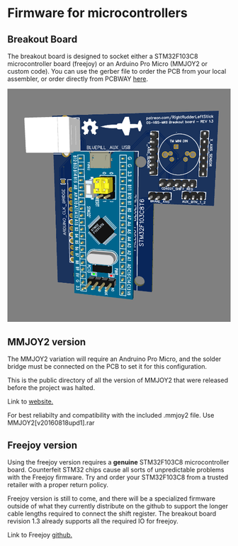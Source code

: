 # Firmware for microcontrollers

## Breakout Board

The breakout board is designed to socket either a STM32F103C8 microcontroller board (freejoy) or an Arduino Pro Micro (MMJOY2 or custom code). You can use the gerber file to order the PCB from your local assembler, or order directly from PCBWAY [here](https://www.pcbway.com/project/shareproject/Open_Source_Very_Large_Stick_Freejoy_MMjoy2_breakout_board_f66f472f.html).

![Screenshot](PCBBreakout.PNG)

## MMJOY2 version

The MMJOY2 variation will require an Andruino Pro Micro, and the solder bridge must be connected on the PCB to set it for this configuration.

This is the public directory of all the version of MMJOY2 that were released before the project was halted.

Link to [website.](https://sites.google.com/site/mmjoyproject/%D1%84%D0%B0%D0%B9%D0%BB%D1%8B-%D0%B4%D0%BB%D1%8F-%D1%81%D0%BA%D0%B0%D1%87%D0%B8%D0%B2%D0%B0%D0%BD%D0%B8%D1%8F) 

For best reliabilty and compatibility with the included .mmjoy2 file. Use MMJOY2[v20160818upd1].rar

## Freejoy version

Using the freejoy version requires a **genuine** STM32F103C8 microcontroller board. Counterfeit STM32 chips cause all sorts of unpredictable problems with the Freejoy firmware. Try and order your STM32F103C8 from a trusted retailer with a proper return policy. 

Freejoy version is still to come, and there will be a specialized firmware outside of what they currently distribute on the github to support the longer cable lengths required to connect the shift register. The breakout board revision 1.3 already supports all the required IO for freejoy.

Link to Freejoy [github.](https://github.com/FreeJoy-Team/FreeJoy)
